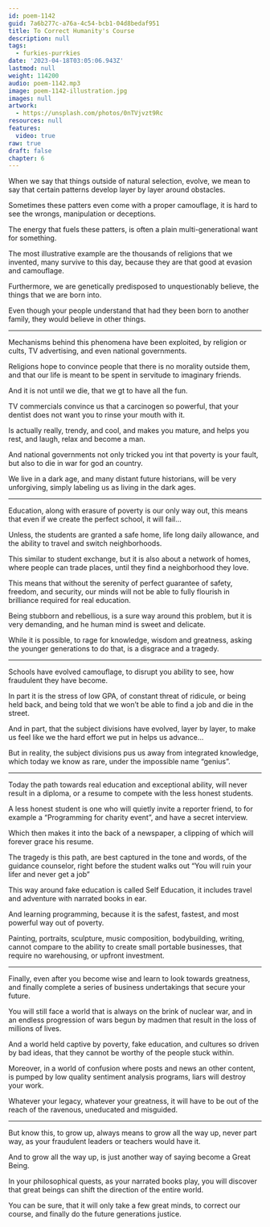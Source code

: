 ```yaml
---
id: poem-1142
guid: 7a6b277c-a76a-4c54-bcb1-04d8bedaf951
title: To Correct Humanity's Course
description: null
tags:
  - furkies-purrkies
date: '2023-04-18T03:05:06.943Z'
lastmod: null
weight: 114200
audio: poem-1142.mp3
image: poem-1142-illustration.jpg
images: null
artwork:
  - https://unsplash.com/photos/0nTVjvzt9Rc
resources: null
features:
  video: true
raw: true
draft: false
chapter: 6
---
```


When we say that things outside of natural selection, evolve,
we mean to say that certain patterns develop layer by layer around obstacles.

Sometimes these patters even come with a proper camouflage,
it is hard to see the wrongs, manipulation or deceptions.

The energy that fuels these patters,
is often a plain multi-generational want for something.

The most illustrative example are the thousands of religions that we invented,
many survive to this day, because they are that good at evasion and camouflage.

Furthermore, we are genetically predisposed to unquestionably believe,
the things that we are born into.

Even though your people understand that had they been born to another family,
they would believe in other things.

---

Mechanisms behind this phenomena have been exploited, by religion or cults,
TV advertising, and even national governments.

Religions hope to convince people that there is no morality outside them,
and that our life is meant to be spent in servitude to imaginary friends.

And it is not until we die,
that we gt to have all the fun.

TV commercials convince us that a carcinogen so powerful,
that your dentist does not want you to rinse your mouth with it.

Is actually really, trendy, and cool, and makes you mature,
and helps you rest, and laugh, relax and become a man.

And national governments not only tricked you int that poverty is your fault,
but also to die in war for god an country.

We live in a dark age, and many distant future historians,
will be very unforgiving, simply labeling us as living in the dark ages.

---

Education, along with erasure of poverty is our only way out,
this means that even if we create the perfect school, it will fail…

Unless, the students are granted a safe home, life long daily allowance,
and the ability to travel and switch neighborhoods.

This similar to student exchange, but it is also about a network of homes,
where people can trade places, until they find a neighborhood they love.

This means that without the serenity of perfect guarantee of safety, freedom, and security,
our minds will not be able to fully flourish in brilliance required for real education.

Being stubborn and rebellious, is a sure way around this problem,
but it is very demanding, and he human mind is sweet and delicate.

While it is possible, to rage for knowledge, wisdom and greatness,
asking the younger generations to do that, is a disgrace and a tragedy.

---

Schools have evolved camouflage, to disrupt you ability to see,
how fraudulent they have become.

In part it is the stress of low GPA, of constant threat of ridicule,
or being held back, and being told that we won’t be able to find a job and die in the street.

And in part, that the subject divisions have evolved, layer by layer,
to make us feel like we the hard effort we put in helps us advance…

But in reality, the subject divisions pus us away from integrated knowledge,
which today we know as rare, under the impossible name “genius”.

---

Today the path towards real education and exceptional ability,
will never result in a diploma, or a resume to compete with the less honest students.

A less honest student is one who will quietly invite a reporter friend,
to for example a “Programming for charity event”, and have a secret interview.

Which then makes it into the back of a newspaper,
a clipping of which will forever grace his resume.

The tragedy is this path, are best captured in the tone and words,
of the guidance counselor, right before the student walks out “You will ruin your lifer and never get a job”

This way around fake education is called Self Education,
it includes travel and adventure with narrated books in ear.

And learning programming, because it is the safest, fastest, and most powerful way out of poverty.

Painting, portraits, sculpture, music composition, bodybuilding, writing,
cannot compare to the ability to create small portable businesses, that require no warehousing, or upfront investment.

---

Finally, even after you become wise and learn to look towards greatness,
and finally complete a series of business undertakings that secure your future.

You will still face a world that is always on the brink of nuclear war,
and in an endless progression of wars begun by madmen that result in the loss of millions of lives.

And a world held captive by poverty, fake education, and cultures so driven by bad ideas,
that they cannot be worthy of the people stuck within.

Moreover, in a world of confusion where posts and news an other content,
is pumped by low quality sentiment analysis programs, liars will destroy your work.

Whatever your legacy, whatever your greatness,
it will have to be out of the reach of the ravenous, uneducated and misguided.

---


But know this, to grow up, always means to grow all the way up,
never part way, as your fraudulent leaders or teachers would have it.

And to grow all the way up,
is just another way of saying become a Great Being.

In your philosophical quests, as your narrated books play,
you will discover that great beings can shift the direction of the entire world.

You can be sure, that it will only take a few great minds,
to correct our course, and finally do the future generations justice.
